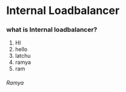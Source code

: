 # Internal Loadbalancer

### what is Internal loadbalancer?

1. HI
2. hello
3. latchu
4. ramya
5. ram

###### Ramya





